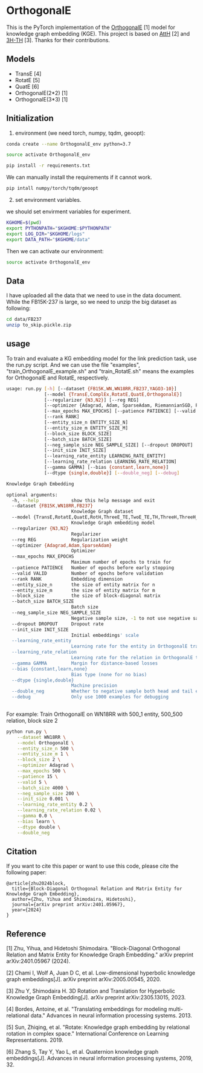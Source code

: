 # OrthogonalE

This is the PyTorch implementation of the [OrthogonalE](https://arxiv.org/abs/2401.05967) [1] model for knowledge graph embedding (KGE). 
This project is based on [AttH](https://github.com/HazyResearch/KGEmb) [2] and [3H-TH](https://github.com/YihuaZhu111/3H-TH) [3]. Thanks for their contributions.


## Models

* TransE  [4]
* RotatE  [5]
* QuatE   [6]
* OrthogonalE(2*2) [1]
* OrthogonalE(3*3) [1]


## Initialization

1. environment (we need torch, numpy, tqdm, geoopt):

```bash
conda create --name OrthogonalE_env python=3.7
```
```bash
source activate OrthogonalE_env
```
```bash
pip install -r requirements.txt
```
We can manually install the requirements if it cannot work.

```bash
pip intall numpy/torch/tqdm/geoopt
```

2. set environment variables.

we should set envirment variables for experiment.

```bash
KGHOME=$(pwd)
export PYTHONPATH="$KGHOME:$PYTHONPATH"
export LOG_DIR="$KGHOME/logs"
export DATA_PATH="$KGHOME/data"
```
Then we can activate our environment:

```bash
source activate OrthogonalE_env
```

## Data

I have uploaded all the data that we need to use in the data document.
While the FB15K-237 is large, so we need to unzip the big dataset as following:

```bash
cd data/FB237
unzip to_skip.pickle.zip
```

## usage

To train and evaluate a KG embedding model for the link prediction task, use the run.py script. And we can use the file "examples", "train_OrthogonalE_example.sh" and "train_RotatE.sh" means the examples for OrthogonalE and RotatE, respectively.

```bash
usage: run.py [-h] [--dataset {FB15K,WN,WN18RR,FB237,YAGO3-10}]
              [--model {TransE,ComplEx,RotatE,QuatE,OrthogonalE}]
              [--regularizer {N3,N2}] [--reg REG]
              [--optimizer {Adagrad, Adam, SparseAdam, RiemannianSGD, RiemannianAdam}]
              [--max_epochs MAX_EPOCHS] [--patience PATIENCE] [--valid VALID]
              [--rank RANK]
              [--entity_size_n ENTITY_SIZE_N]
              [--entity_size_m ENTITY_SIZE_M]
              [--block_size BLOCK_SIZE]
              [--batch_size BATCH_SIZE]
              [--neg_sample_size NEG_SAMPLE_SIZE] [--dropout DROPOUT]
              [--init_size INIT_SIZE]
              [--learning_rate_entity LEARNING_RATE_ENTITY]
              [--learning_rate_relation LEARNING_RATE_RELATION]
              [--gamma GAMMA] [--bias {constant,learn,none}]
              [--dtype {single,double}] [--double_neg] [--debug]

Knowledge Graph Embedding

optional arguments:
  -h, --help            show this help message and exit
  --dataset {FB15K,WN18RR,FB237}
                        Knowledge Graph dataset
  --model {TransE,RotatE,QuatE,RotH,ThreeE_TE,TwoE_TE,TH,ThreeH,ThreeH_TH,ThreeE_TE_ThreeH_TH, TwoE_TE_TwoH_TH}
                        Knowledge Graph embedding model
  --regularizer {N3,N2}
                        Regularizer
  --reg REG             Regularization weight
  --optimizer {Adagrad,Adam,SparseAdam}
                        Optimizer
  --max_epochs MAX_EPOCHS
                        Maximum number of epochs to train for
  --patience PATIENCE   Number of epochs before early stopping
  --valid VALID         Number of epochs before validation
  --rank RANK           Embedding dimension
  --entity_size_n       the size of entity matrix for n
  --entity_size_m       the size of entity matrix for m
  --block_size          the size of block-diagonal matrix
  --batch_size BATCH_SIZE
                        Batch size
  --neg_sample_size NEG_SAMPLE_SIZE
                        Negative sample size, -1 to not use negative sampling
  --dropout DROPOUT     Dropout rate
  --init_size INIT_SIZE
                        Initial embeddings' scale
  --learning_rate_entity
                        Learning rate for the entity in OrthogonalE train process
  --learning_rate_relation
                        Learning rate for the relation in OrthogonalE train process
  --gamma GAMMA         Margin for distance-based losses
  --bias {constant,learn,none}
                        Bias type (none for no bias)
  --dtype {single,double}
                        Machine precision
  --double_neg          Whether to negative sample both head and tail entities
  --debug               Only use 1000 examples for debugging
  
```
For example:  Train OrthogonalE on WN18RR with 500_1 entity, 500_500 relation, block size 2

```bash
python run.py \
    --dataset WN18RR \
    --model OrthogonalE \
    --entity_size_n 500 \
    --entity_size_m 1 \
    --block_size 2 \
    --optimizer Adagrad \
    --max_epochs 500 \
    --patience 15 \
    --valid 5 \
    --batch_size 4000 \
    --neg_sample_size 200 \
    --init_size 0.001 \
    --learning_rate_entity 0.2 \
    --learning_rate_relation 0.02 \
    --gamma 0.0 \
    --bias learn \
    --dtype double \
    --double_neg
```

## Citation

If you want to cite this paper or want to use this code, please cite the following paper:

```
@article{zhu2024block,
  title={Block-Diagonal Orthogonal Relation and Matrix Entity for Knowledge Graph Embedding},
  author={Zhu, Yihua and Shimodaira, Hidetoshi},
  journal={arXiv preprint arXiv:2401.05967},
  year={2024}
}
```

## Reference

[1] Zhu, Yihua, and Hidetoshi Shimodaira. "Block-Diagonal Orthogonal Relation and Matrix Entity for Knowledge Graph Embedding." arXiv preprint arXiv:2401.05967 (2024).

[2] Chami I, Wolf A, Juan D C, et al. Low-dimensional hyperbolic knowledge graph embeddings[J]. arXiv preprint arXiv:2005.00545, 2020.

[3] Zhu Y, Shimodaira H. 3D Rotation and Translation for Hyperbolic Knowledge Graph Embedding[J]. arXiv preprint arXiv:2305.13015, 2023.

[4] Bordes, Antoine, et al. "Translating embeddings for modeling multi-relational data." Advances in neural information processing systems. 2013.

[5] Sun, Zhiqing, et al. "Rotate: Knowledge graph embedding by relational rotation in complex space." International Conference on Learning Representations. 2019.

[6] Zhang S, Tay Y, Yao L, et al. Quaternion knowledge graph embeddings[J]. Advances in neural information processing systems, 2019, 32.
